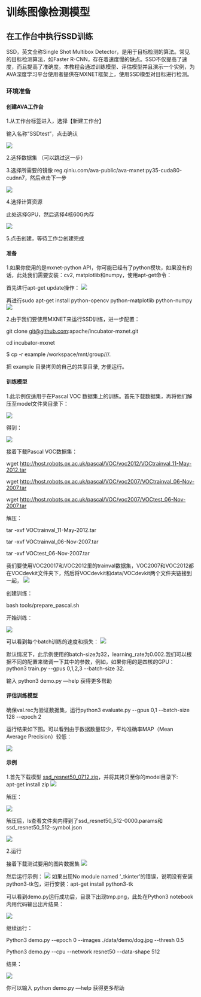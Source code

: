 # 训练图像检测模型

## 在工作台中执行SSD训练

SSD，英文全称Single Shot Multibox Detector，是用于目标检测的算法。常见的目标检测算法，如Faster R-CNN，存在着速度慢的缺点。SSD不仅提高了速度，而且提高了准确度。本教程会通过训练模型、评估模型并且演示一个实例，为AVA深度学习平台使用者提供在MXNET框架上，使用SSD模型对目标进行检测。

### **环境准备**

#### **创建**AVA工作台

1.从工作台标签进入，选择【新建工作台】

输入名称“SSDtest”，点击确认 

![](/images/ch-08/newWorkspace.png)

2.选择数据集
（可以跳过这一步）

3.选择所需要的镜像 reg.qiniu.com/ava-public/ava-mxnet:py35-cuda80-cudnn7，然后点击下一步 

![](/images/ch-08/py35-cuda80-cudnn7.png)

4.选择计算资源

此处选择GPU，然后选择4核60G内存

![](/images/ch-07/ava_resource.png)

5.点击创建，等待工作台创建完成

#### 准备

1.如果你使用的是mxnet-python API，你可能已经有了python模块，如果没有的话，此处我们需要安装：cv2, matplotlib和numpy，使用apt-get命令：

首先进行apt-get update操作： 
![](/images/ch-08/aptGetUpdate.png)

再进行sudo apt-get install python-opencv python-matplotlib python-numpy 
![](/images/ch-08/installPythonPakage.png)

2.由于我们要使用MXNET来运行SSD训练，进一步配置：

git clone [git@github.com](/var/folders/sc/klgj6bt56195l0nyqzhjw5080000gn/T/abnerworks.Typora/52D8EA54-2FF8-4A92-B1C7-B2BFCF391F8D/mailto:git@github.com):apache/incubator-mxnet.git

cd incubator-mxnet

$ cp -r example /workspace/mnt/group/<your-group>/<your-name>/.

把 example 目录拷贝的自己的共享目录, 方便运行。

#### **训练模型**

1.此示例仅适用于在Pascal VOC 数据集上的训练。首先下载数据集，再将他们解压至model文件夹目录下： 

![](/images/ch-08/dataset.png)

得到： 

![](/images/ch-08/unzip.png)

接着下载Pascal VOC数据集：

wget http://host.robots.ox.ac.uk/pascal/VOC/voc2012/VOCtrainval_11-May-2012.tar

wget http://host.robots.ox.ac.uk/pascal/VOC/voc2007/VOCtrainval_06-Nov-2007.tar

wget http://host.robots.ox.ac.uk/pascal/VOC/voc2007/VOCtest_06-Nov-2007.tar

解压：

tar -xvf VOCtrainval_11-May-2012.tar

tar -xvf VOCtrainval_06-Nov-2007.tar

tar -xvf VOCtest_06-Nov-2007.tar

我们要使用VOC20017和VOC2012里的trainval数据集，VOC2007和VOC2012都在VOCdevkit文件夹下，然后将VOCdevkit和data/VOCdevkit两个文件夹链接到一起， 
![](/images/ch-08/link.png)

创建训练：

bash tools/prepare_pascal.sh

开始训练： 

![](/images/ch-08/train.png)

可以看到每个batch训练的速度和损失： 
![](/images/ch-08/trainOutcome.png)

默认情况下，此示例使用的batch-size为32，learning_rate为0.002.我们可以根据不同的配置来微调一下其中的参数，例如，如果你用的是四核的GPU：python3 train.py --gpus 0,1,2,3 --batch-size 32.

输入 python3 demo.py —help 获得更多帮助

#### **评估训练模型**

确保val.rec为验证数据集，运行python3 evaluate.py --gpus 0,1 --batch-size 128 --epoch 2

运行结果如下图。可以看到由于数据数量较少，平均准确率MAP（Mean Average Precision）较低：

![](/images/ch-08/evaluate.png)


#### **示例**

1.首先下载模型 [ssd_resnet50_0712.zip](https://github.com/zhreshold/mxnet-ssd/releases/download/v0.6/resnet50_ssd_512_voc0712_trainval.zip)，并将其拷贝至你的model目录下:  
apt-get install zip
![](/images/ch-08/installMode.png)

解压： 

![](/images/ch-08/unzip2.png)

解压后，ls查看文件夹内得到了ssd_resnet50_512-0000.params和ssd_resnet50_512-symbol.json 

![](/images/ch-08/unzip2Outcome.png)

2.运行

接着下载测试要用的图片数据集 
![](/images/ch-08/demoDataset.png)

然后运行示例： 
![](/images/ch-08/runDemo.py.jpg)
如果出现No module named ‘_tkinter’的错误，说明没有安装python3-tk包，进行安装：apt-get install python3-tk

可以看到demo.py运行成功后，目录下出现tmp.png，此处在Python3 notebook内用代码输出出片结果：

![](/images/ch-08/demoImgShow.png)

继续运行：

Python3 demo.py --epoch 0 --images ./data/demo/dog.jpg --thresh 0.5

Python3 demo.py --cpu --network resnet50 --data-shape 512

结果： 

![](/images/ch-08/last.png)

你可以输入 python demo.py —help 获得更多帮助